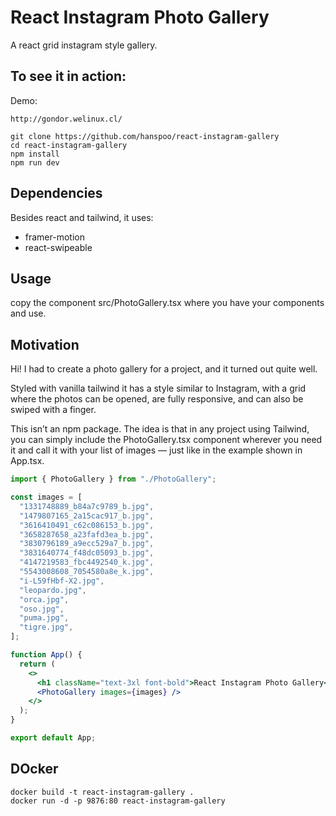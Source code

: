 # React Instagram Photo Gallery

A react grid instagram style gallery.

## To see it in action:

Demo:

`http://gondor.welinux.cl/`

```
git clone https://github.com/hanspoo/react-instagram-gallery
cd react-instagram-gallery
npm install
npm run dev
```

## Dependencies

Besides react and tailwind, it uses:

- framer-motion
- react-swipeable

## Usage

copy the component src/PhotoGallery.tsx where you have your components and use.

## Motivation

Hi! I had to create a photo gallery for a project, and it turned out quite well.

Styled with vanilla tailwind it has a style similar to Instagram, with a grid where the photos can be opened, are fully responsive, and can also be swiped with a finger.

This isn’t an npm package. The idea is that in any project using Tailwind, you can simply include the PhotoGallery.tsx component wherever you need it and call it with your list of images — just like in the example shown in App.tsx.

```jsx
import { PhotoGallery } from "./PhotoGallery";

const images = [
  "1331748889_b84a7c9789_b.jpg",
  "1479807165_2a15cac917_b.jpg",
  "3616410491_c62c086153_b.jpg",
  "3658287658_a23fafd3ea_b.jpg",
  "3830796189_a9ecc529a7_b.jpg",
  "3831640774_f48dc05093_b.jpg",
  "4147219583_fbc4492540_k.jpg",
  "5543008608_7054580a8e_k.jpg",
  "i-L59fHbf-X2.jpg",
  "leopardo.jpg",
  "orca.jpg",
  "oso.jpg",
  "puma.jpg",
  "tigre.jpg",
];

function App() {
  return (
    <>
      <h1 className="text-3xl font-bold">React Instagram Photo Gallery</h1>
      <PhotoGallery images={images} />
    </>
  );
}

export default App;
```

## DOcker

```
docker build -t react-instagram-gallery .
docker run -d -p 9876:80 react-instagram-gallery
```
